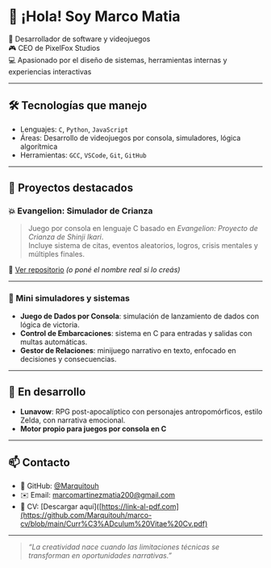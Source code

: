 # 👋 ¡Hola! Soy Marco Matia

🧠 Desarrollador de software y videojuegos  
🎮 CEO de PixelFox Studios  
💻 Apasionado por el diseño de sistemas, herramientas internas y experiencias interactivas

---

## 🛠️ Tecnologías que manejo

- Lenguajes: `C`, `Python`, `JavaScript`
- Áreas: Desarrollo de videojuegos por consola, simuladores, lógica algorítmica
- Herramientas: `GCC`, `VSCode`, `Git`, `GitHub`

---

## 🚀 Proyectos destacados

### 💥 Evangelion: Simulador de Crianza

> Juego por consola en lenguaje C basado en *Evangelion: Proyecto de Crianza de Shinji Ikari*.  
> Incluye sistema de citas, eventos aleatorios, logros, crisis mentales y múltiples finales.

📁 [Ver repositorio](https://github.com/Marquitouh/evangelion-c-simulador) *(o poné el nombre real si lo creás)*

---

### 🧩 Mini simuladores y sistemas

- **Juego de Dados por Consola**: simulación de lanzamiento de dados con lógica de victoria.
- **Control de Embarcaciones**: sistema en C para entradas y salidas con multas automáticas.
- **Gestor de Relaciones**: minijuego narrativo en texto, enfocado en decisiones y consecuencias.

---

## 🌱 En desarrollo

- **Lunavow**: RPG post-apocalíptico con personajes antropomórficos, estilo Zelda, con narrativa emocional.
- **Motor propio para juegos por consola en C**

---

## 📫 Contacto

- 💼 GitHub: [@Marquitouh](https://github.com/Marquitouh)
- ✉️ Email: marcomartinezmatia200@gmail.com
- 🧾 CV: [Descargar aquí]([https://link-al-pdf.com](https://github.com/Marquitouh/marco-cv/blob/main/Curr%C3%ADculum%20Vitae%20Cv.pdf)

---

> *“La creatividad nace cuando las limitaciones técnicas se transforman en oportunidades narrativas.”*
